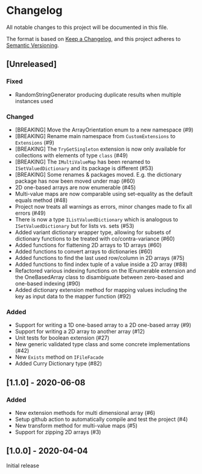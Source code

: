 # Changelog

All notable changes to this project will be documented in this file.

The format is based on [Keep a Changelog](https://keepachangelog.com/en/1.0.0/),
and this project adheres to [Semantic Versioning](https://semver.org/spec/v2.0.0.html).

## [Unreleased]

### Fixed
- RandomStringGenerator producing duplicate results when multiple instances used

### Changed
- [BREAKING] Move the ArrayOrientation enum to a new namespace (#9)
- [BREAKING] Rename main namespace from `CustomExtensions` to `Extensions` (#9)
- [BREAKING] The `TryGetSingleton` extension is now only available for collections with elements of type `class` (#49)
- [BREAKING] The `IMultiValueMap` has been renamed to `ISetValuedDictionary` and its package is different (#53)
- [BREAKING] Some renames & packages moved. E.g. the dictionary package has now been moved under map (#60)
- 2D one-based arrays are now enumerable (#45)
- Multi-value maps are now comparable using set-equality as the default equals method (#48)
- Project now treats all warnings as errors, minor changes made to fix all errors (#49)
- There is now a type `IListValuedDictionary` which is analogous to `ISetValuedDictionary` but for lists vs. sets (#53)
- Added variant dictionary wrapper type, allowing for subsets of dictionary functions to be treated with co/contra-variance (#60)
- Added functions for flattening 2D arrays to 1D arrays (#60)
- Added functions to convert arrays to dictionaries (#60)
- Added functions to find the last used row/column in 2D arrays (#75)
- Added functions to find index tuple of a value inside a 2D array (#88)
- Refactored various indexing functions on the IEnumerable extension and the OneBasedArray class to disambiguate between zero-based and one-based indexing (#90)
- Added dictionary extension method for mapping values including the key as input data to the mapper function (#92)

### Added
- Support for writing a 1D one-based array to a 2D one-based array (#9)
- Support for writing a 2D array to another array (#12)
- Unit tests for boolean extension (#27)
- New generic validated type class and some concrete implementations (#42)
- New `Exists` method on `IFileFacade`
- Added Curry Dictionary type (#82)

## [1.1.0] - 2020-06-08

### Added
- New extension methods for multi dimensional array (#6)
- Setup github action to automatically compile and test the project (#4)
- New transform method for multi-value maps (#5)
- Support for zipping 2D arrays (#3)

## [1.0.0] - 2020-04-04

Initial release
